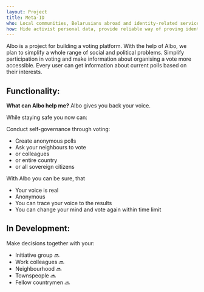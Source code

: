 ```yaml
---
layout: Project
title: Meta-ID
who: Local communities, Belarusians abroad and identity-related service providers
how: Hide activist personal data, provide reliable way of proving identity
---
```


Albo is a project for building a voting platform. With the help of Albo, we plan to simplify a whole range of social and political problems. Simplify participation in voting and make information about organising a vote more accessible. Every user can get information about current polls based on their interests.

Functionality:
--------------

**What can Albo help me?** Albo gives you back your voice.

While staying safe you now can:

Conduct self-governance through voting:
- Create anonymous polls
- Ask your neighbours to vote
- or colleagues
- or entire country
- or all sovereign citizens

With Albo you can be sure, that
- Your voice is real
- Anonymous
- You can trace your voice to the results
- You can change your mind and vote again within time limit


In Development:
--------------

Make decisions together with your:
- Initiative group			🔜
- Work colleagues		🔜
- Neighbourhood				🔜
- Townspeople 			🔜
- Fellow countrymen		🔜


